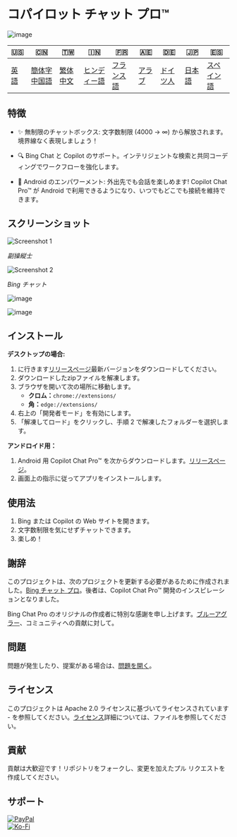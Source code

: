 # コパイロット チャット プロ™

![image](https://user-images.githubusercontent.com/69091361/297645227-67e62dd6-9322-4622-aa35-f7624fdf8698.png)

| 🇺🇸            | 🇨🇳                      | 🇹🇼                    | 🇮🇳                   | 🇫🇷                  | 🇦🇪                | 🇩🇪                 | 🇯🇵                | 🇪🇸                  |
| --------------- | ------------------------- | ----------------------- | ---------------------- | --------------------- | ------------------- | -------------------- | ------------------- | --------------------- |
| [英語](README.md) | [簡体字中国語](README.zh-CN.md) | [繁体中文](README.zh-TW.md) | [ヒンディー語](README.hi.md) | [フランス語](README.fr.md) | [アラブ](README.ar.md) | [ドイツ人](README.de.md) | [日本語](README.ja.md) | [スペイン語](README.es.md) |

## 特徴

-   ✨ 無制限のチャットボックス: 文字数制限 (4000 -> ∞) から解放されます。境界線なく表現しましょう！

-   🔍 Bing Chat と Copilot のサポート。インテリジェントな検索と共同コーディングでワークフローを強化します。

-   📱 Android のエンパワーメント: 外出先でも会話を楽しめます! Copilot Chat Pro™ が Android で利用できるようになり、いつでもどこでも接続を維持できます。

## スクリーンショット

![Screenshot 1](https://user-images.githubusercontent.com/69091361/297644441-b17ea2d1-94c4-4543-92fd-d094bb8187c6.png)

_副操縦士_

![Screenshot 2](https://user-images.githubusercontent.com/69091361/297644588-1b3c7295-c6b2-46f9-9999-a99c95aad580.png)

_Bing チャット_

![image](https://github.com/qzxtu/Copilot-Chat-Pro/assets/69091361/765cde2d-514f-449f-b88b-5cbef013560a)

![image](https://github.com/qzxtu/Copilot-Chat-Pro/assets/69091361/151354d0-c04f-4051-a2be-b55a664ddae1)

## インストール

**デスクトップの場合:**

1.  に行きます[リリースページ](https://github.com/qzxtu/Copilot-Chat-Pro/releases)最新バージョンをダウンロードしてください。
2.  ダウンロードしたzipファイルを解凍します。
3.  ブラウザを開いて次の場所に移動します。
    -   **クロム：**`chrome://extensions/`
    -   **角：**`edge://extensions/`
4.  右上の「開発者モード」を有効にします。
5.  「解凍してロード」をクリックし、手順 2 で解凍したフォルダーを選択します。

**アンドロイド用：**

1.  Android 用 Copilot Chat Pro™ を次からダウンロードします。[リリースページ](https://github.com/qzxtu/Copilot-Chat-Pro/releases)。
2.  画面上の指示に従ってアプリをインストールします。

## 使用法

1.  Bing または Copilot の Web サイトを開きます。
2.  文字数制限を気にせずチャットできます。
3.  楽しめ！

## 謝辞

このプロジェクトは、次のプロジェクトを更新する必要があるために作成されました。[Bing チャット プロ](https://github.com/blueagler/Bing-Chat-Pro)。後者は、Copilot Chat Pro™ 開発のインスピレーションとなりました。

Bing Chat Pro のオリジナルの作成者に特別な感謝を申し上げます。[ブルーアグラー](https://github.com/blueagler)、コミュニティへの貢献に対して。

## 問題

問題が発生したり、提案がある場合は、[問題を開く](https://github.com/qzxtu/copilot-chat-pro/issues)。

## ライセンス

このプロジェクトは Apache 2.0 ライセンスに基づいてライセンスされています - を参照してください。[ライセンス](LICENSE)詳細については、ファイルを参照してください。

## 貢献

貢献は大歓迎です！リポジトリをフォークし、変更を加えたプル リクエストを作成してください。

## サポート

[![PayPal](https://img.shields.io/badge/PayPal-00457C?style=for-the-badge&logo=paypal&logoColor=white)](https://paypal.me/nova355killer)  
[![Ko-Fi](https://img.shields.io/badge/kofi-00457C?style=for-the-badge&logo=ko-fi&logoColor=white)](https://ko-fi.com/nova355)
